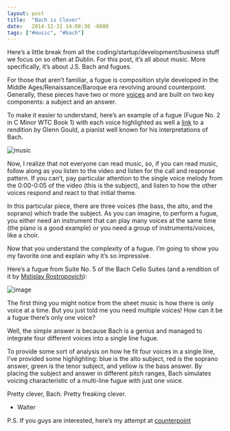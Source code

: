 ```yaml
---
layout: post
title:  "Bach is Clever"
date:   2014-12-31 14:08:30 -0800
tags: ["#music", "#bach"]
---
```

Here’s a little break from all the coding/startup/development/business stuff we focus on so often at Dublin. For this post, it’s all about music. More specifically, it’s about J.S. Bach and fugues.

For those that aren’t familiar, a fugue is composition style developed in the Middle Ages/Renaissance/Baroque era revolving around counterpoint. Generally, these pieces have two or more [voices](https://en.wikipedia.org/wiki/Part_(music)) and are built on two key components: a subject and an answer.

To make it easier to understand, here’s an example of a fugue (Fugue No. 2 in C Minor WTC Book 1) with each voice highlighted as well a [link](https://www.youtube.com/watch?v=hiCbnW5DUBo) to a rendition by Glenn Gould, a pianist well known for his interpretations of Bach.

![music](https://i.imgur.com/8wQUnF5.png)

Now, I realize that not everyone can read music, so, if you can read music, follow along as you listen to the video and listen for the call and response pattern. If you can’t, pay particular attention to the single voice melody from the 0:00-0:05 of the video (this is the subject), and listen to how the other voices respond and react to that initial theme.

In this particular piece, there are three voices (the bass, the alto, and the soprano) which trade the subject. As you can imagine, to perform a fugue, you either need an instrument that can play many voices at the same time (the piano is a good example) or you need a group of instruments/voices, like a choir.

Now that you understand the complexity of a fugue. I’m going to show you my favorite one and explain why it’s so impressive.

Here’s a fugue from Suite No. 5 of the Bach Cello Suites (and a rendition of it by [Mstislav Rostropovich](https://youtu.be/rjSF9hjiMn4?t=3m21s)):

![image](https://i.imgur.com/aXFvTDX.png)

The first thing you might notice from the sheet music is how there is only voice at a time. But you just told me you need multiple voices! How can it be a fugue there’s only one voice?

Well, the simple answer is because Bach is a genius and managed to integrate four different voices into a single line fugue.

To provide some sort of analysis on how he fit four voices in a single line, I’ve provided some highlighting: blue is the alto subject, red is the soprano answer, green is the tenor subject, and yellow is the bass answer. By placing the subject and answer in different pitch ranges, Bach simulates voicing characteristic of a multi-line fugue with just one voice.

Pretty clever, Bach. Pretty freaking clever.

 - Walter

P.S. If you guys are interested, here’s my attempt at [counterpoint](https://soundcloud.com/user9019435/counterpoint)
